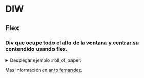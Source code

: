 # DIW
## Flex
### Div que ocupe todo el alto de la ventana y centrar su contendido usando flex.

<details><summary>Desplegar ejemplo :roll_of_paper:		 </summary>

```html
<!DOCTYPE html>
<html lang="es">
  <head>
    <meta charset="UTF-8" />
    <meta http-equiv="X-UA-Compatible" content="IE=edge" />
    <meta name="viewport" content="width=device-width, initial-scale=1.0" />
    <title>Sociograma</title>
    <style>
      * {
        box-sizing: border-box;
        padding: 0;
        margin: 0;
      }
      .padre-flex {
        background: #a8c7d6;
        height: 100vh;
        display: flex;
        align-items: center;
        justify-content: center;
      }
      .padre-flex > div {
        height: 50vh;
        width: 50vw;
        background-color: pink;
        text-align: center;
        padding: 2em;
      }
    </style>
  </head>
  <body>
    <div class="padre-flex">
      <div>
        <h1>Juego flex</h1>
        <p>
          Un juego donde ayudarás a Froggy y a sus amigos escribiendo código CSS
            <a href="https://flexboxfroggy.com/#es">Juego Flex</a>
        </p>
      </div>
    </div>
  </body>
</html>
```
</details> 
  
Mas  información en [anto fernandez](https://www.antofernandez.com/centrar-verticalmente-con-css/).



